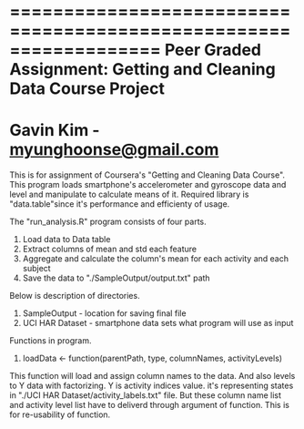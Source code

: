 ==================================================================
Peer Graded Assignment: Getting and Cleaning Data Course Project
==================================================================
Gavin Kim - myunghoonse@gmail.com
==================================================================

This is for assignment of Coursera's "Getting and Cleaning Data Course".
This program loads smartphone's accelerometer and gyroscope data and level and manipulate to calculate means of it.
Required library is "data.table"since it's performance and efficienty of usage.


The "run_analysis.R" program consists of four parts.

1. Load data to Data table
2. Extract columns of mean and std each feature
3. Aggregate and calculate the column's mean for each activity and each subject
4. Save the data to "./SampleOutput/output.txt" path


Below is description of directories.

1. SampleOutput - location for saving final file
2. UCI HAR Dataset - smartphone data sets what program will use as input


Functions in program.

1. loadData <- function(parentPath, type, columnNames, activityLevels)

This function will load and assign column names to the data.
And also levels to Y data with factorizing.
Y is activity indices value. it's representing states in "./UCI HAR Dataset/activity_labels.txt" file.
But these column name list and activity level list have to deliverd through argument of function.
This is for re-usability of function.
